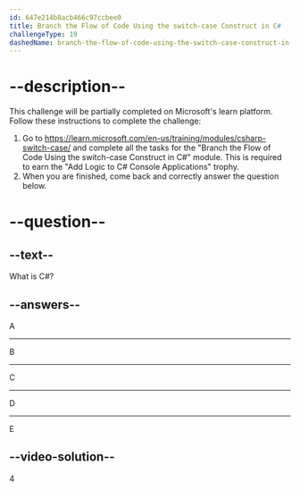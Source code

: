 ```yaml
---
id: 647e214b8acb466c97ccbee0
title: Branch the Flow of Code Using the switch-case Construct in C#
challengeType: 19
dashedName: branch-the-flow-of-code-using-the-switch-case-construct-in-c-sharp
---
```


# --description--

This challenge will be partially completed on Microsoft's learn platform. Follow these instructions to complete the challenge:

1. Go to <a href="https://learn.microsoft.com/en-us/training/modules/csharp-switch-case/" target="_blank">https://learn.microsoft.com/en-us/training/modules/csharp-switch-case/</a> and complete all the tasks for the "Branch the Flow of Code Using the switch-case Construct in C#" module. This is required to earn the "Add Logic to C# Console Applications" trophy.
1. When you are finished, come back and correctly answer the question below.

# --question--

## --text--

What is C#?

## --answers--

A

---

B

---

C

---

D

---

E

## --video-solution--

4
